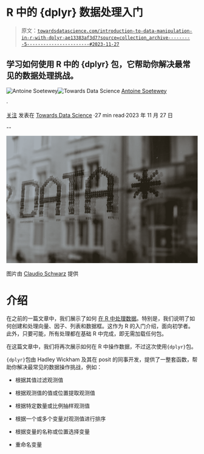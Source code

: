 # R 中的 {dplyr} 数据处理入门

> 原文：[`towardsdatascience.com/introduction-to-data-manipulation-in-r-with-dplyr-ae13383af3d7?source=collection_archive---------5-----------------------#2023-11-27`](https://towardsdatascience.com/introduction-to-data-manipulation-in-r-with-dplyr-ae13383af3d7?source=collection_archive---------5-----------------------#2023-11-27)

## 学习如何使用 R 中的 {dplyr} 包，它帮助你解决最常见的数据处理挑战。

[](https://antoinesoetewey.medium.com/?source=post_page-----ae13383af3d7--------------------------------)![Antoine Soetewey](https://antoinesoetewey.medium.com/?source=post_page-----ae13383af3d7--------------------------------)[](https://towardsdatascience.com/?source=post_page-----ae13383af3d7--------------------------------)![Towards Data Science](https://towardsdatascience.com/?source=post_page-----ae13383af3d7--------------------------------) [Antoine Soetewey](https://antoinesoetewey.medium.com/?source=post_page-----ae13383af3d7--------------------------------)

·

[关注](https://medium.com/m/signin?actionUrl=https%3A%2F%2Fmedium.com%2F_%2Fsubscribe%2Fuser%2Fca32a96e6dc7&operation=register&redirect=https%3A%2F%2Ftowardsdatascience.com%2Fintroduction-to-data-manipulation-in-r-with-dplyr-ae13383af3d7&user=Antoine+Soetewey&userId=ca32a96e6dc7&source=post_page-ca32a96e6dc7----ae13383af3d7---------------------post_header-----------) 发表在 [Towards Data Science](https://towardsdatascience.com/?source=post_page-----ae13383af3d7--------------------------------) ·27 min read·2023 年 11 月 27 日[](https://medium.com/m/signin?actionUrl=https%3A%2F%2Fmedium.com%2F_%2Fvote%2Ftowards-data-science%2Fae13383af3d7&operation=register&redirect=https%3A%2F%2Ftowardsdatascience.com%2Fintroduction-to-data-manipulation-in-r-with-dplyr-ae13383af3d7&user=Antoine+Soetewey&userId=ca32a96e6dc7&source=-----ae13383af3d7---------------------clap_footer-----------)

--

[](https://medium.com/m/signin?actionUrl=https%3A%2F%2Fmedium.com%2F_%2Fbookmark%2Fp%2Fae13383af3d7&operation=register&redirect=https%3A%2F%2Ftowardsdatascience.com%2Fintroduction-to-data-manipulation-in-r-with-dplyr-ae13383af3d7&source=-----ae13383af3d7---------------------bookmark_footer-----------)![](img/34f6144f88eb797315f364b70afbc1de.png)

图片由 [Claudio Schwarz](https://unsplash.com/@purzlbaum?utm_source=medium&utm_medium=referral) 提供

# 介绍

在之前的一篇文章中，我们展示了如何 [在 R 中处理数据](https://statsandr.com/blog/data-manipulation-in-r/)。特别是，我们说明了如何创建和处理向量、因子、列表和数据框。这作为 R 的入门介绍，面向初学者。此外，只要可能，所有处理都在基础 R 中完成，即无需加载任何包。

在这篇文章中，我们将再次展示如何在 R 中操作数据，不过这次使用`{dplyr}`包。

`{dplyr}`包由 Hadley Wickham 及其在 posit 的同事开发，提供了一整套函数，帮助你解决最常见的数据操作挑战，例如：

+   根据其值过滤观测值

+   根据观测值的值或位置提取观测值

+   根据特定数量或比例抽样观测值

+   根据一个或多个变量对观测值进行排序

+   根据变量的名称或位置选择变量

+   重命名变量
